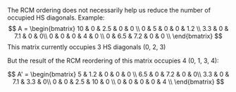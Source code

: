 The RCM ordering does not necessarily help us reduce the number of occupied HS diagonals. Example:
$$
A = \begin{bmatrix}
10 & 0 & 2.5 & 0 & 0 \\
0 & 5 & 0 & 0 & 1.2 \\
3.3 & 0 & 7.1 & 0 & 0\\
0 & 0 & 0 & 4 & 0 \\
0 & 6.5 & 7.2 & 0 & 0 \\
\end{bmatrix}
$$
This matrix currently occupies 3 HS diagonals (0, 2, 3)

But the result of the RCM reordering of this matrix occupies 4 (0, 1, 3, 4):

$$
A' = \begin{bmatrix}
5 & 1.2 & 0 & 0 & 0 \\
6.5 & 0 & 7.2 & 0 & 0\\
3.3 & 0 & 7.1 & 3.3 & 0\\
0 & 0 & 2.5 & 10 & 0 \\
0 & 0 & 0 & 0 & 4 \\
\end{bmatrix}
$$

